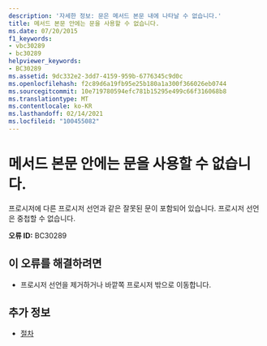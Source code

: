 ```yaml
---
description: '자세한 정보: 문은 메서드 본문 내에 나타날 수 없습니다.'
title: 메서드 본문 안에는 문을 사용할 수 없습니다.
ms.date: 07/20/2015
f1_keywords:
- vbc30289
- bc30289
helpviewer_keywords:
- BC30289
ms.assetid: 9dc332e2-3dd7-4159-959b-6776345c9d0c
ms.openlocfilehash: f2c89d6a19fb95e25b180a1a300f366026eb0744
ms.sourcegitcommit: 10e719780594efc781b15295e499c66f316068b8
ms.translationtype: MT
ms.contentlocale: ko-KR
ms.lasthandoff: 02/14/2021
ms.locfileid: "100455082"
---
```

# <a name="statement-cannot-appear-within-a-method-body"></a>메서드 본문 안에는 문을 사용할 수 없습니다.

프로시저에 다른 프로시저 선언과 같은 잘못된 문이 포함되어 있습니다. 프로시저 선언은 중첩할 수 없습니다.  
  
 **오류 ID:** BC30289  
  
## <a name="to-correct-this-error"></a>이 오류를 해결하려면  
  
- 프로시저 선언을 제거하거나 바깥쪽 프로시저 밖으로 이동합니다.  
  
## <a name="see-also"></a>추가 정보

- [절차](../programming-guide/language-features/procedures/index.md)
